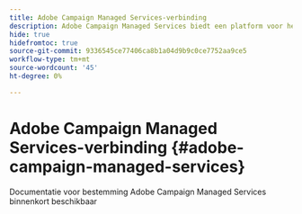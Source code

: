 ```yaml
---
title: Adobe Campaign Managed Services-verbinding
description: Adobe Campaign Managed Services biedt een platform voor het ontwerpen van ervaringen van klanten over meerdere kanalen en een omgeving voor visuele campagneorchestratie, realtime interactiebeheer en uitvoering via meerdere kanalen.
hide: true
hidefromtoc: true
source-git-commit: 9336545ce77406ca8b1a04d9b9c0ce7752aa9ce5
workflow-type: tm+mt
source-wordcount: '45'
ht-degree: 0%

---
```


# Adobe Campaign Managed Services-verbinding {#adobe-campaign-managed-services}

Documentatie voor bestemming Adobe Campaign Managed Services binnenkort beschikbaar
